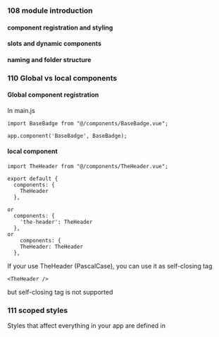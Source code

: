 ### 108 module introduction

#### component registration and styling

#### slots and dynamic components

#### naming and folder structure

### 110 Global vs local components

#### Global component registration

In main.js

```
import BaseBadge from "@/components/BaseBadge.vue";

app.component('BaseBadge', BaseBadge);
```

#### local component

```
import TheHeader from "@/components/TheHeader.vue";

export default {
  components: {
    TheHeader
  },
  
or
  components: {
    'the-header': TheHeader
  },
or  
    components: {
    TheHeader: TheHeader
  },
```

If your use TheHeader (PascalCase), you can use it as self-closing tag

```
<TheHeader />
```

but self-closing tag is not supported

### 111 scoped styles

Styles that affect everything in your app are defined in <style> (not scoped) inside App.vue

You can add `scope` attribute to your <style> to ensure styles are only applied to current component

behind the scenes, vue uses custom attributes and by adjusting selectors to achieve this.

```
<header data-v-9a9f6144></header>
```

```
header[data-v-9a9f6144] {
	//...
}
```

### 112 introducing slots

slots allows components to receive HTML content from outside, just like props. slot allows you to use your own component as a wrapper around dynamic content. 

### 113 named slots

In order to differentiate them. you need to name slots when you have more than 1 slot. The unnamed slot is the default slot.

define named slot:

```
<template>
  <div>
    <header>
      <slot name="header"></slot>
    </header>
    <slot></slot>
  </div>
</template>
```

use named slot:

```
<BaseCard>
  <template v-slot:header>
    <h3>{{ fullName }}</h3>
    <base-badge :type="role" :caption="role.toUpperCase()"></base-badge>
  </template>
  <p>{{ infoText }}</p>
</BaseCard>
```

### 114 slot styles and compilation

#### scoped styles applies to child component's <u>root node</u>

With `scoped`, the parent component's styles will not leak into child components. However, a child component's <u>root node</u> will be affected by both the parent's scoped CSS and the child's scoped CSS. This is by design so that the parent can style the child root element for layout purposes.

#### Scoped styles applies to slotted content

- Scoped styles don't apply to child component templates
- But they can affect global styles and slotted content from the parent

### 115 More on slots

#### default slot content

```
      <slot name="header">
        Default Header
      </slot>
```

default slot content will be used when no content is passed to slot.

#### this.$slots

this.$slots is a built-in property by vue, it holds information about the slots data this components receives for its different slots.

You can check if we do receive slot data with `this.$slots.mySlotName`.

If didn't receive `this.$slots.mySlotName` will be undefined, and we can hide it in such case:

```
<slot name="header" v-if="$slots.header">
</slot>
```

#### v-slot shorthand

v-slot can be replaced by a shorthand: #.

```
<template #header>
```

### 116 scoped slots

The concept of scoped slots is about letting you pass data from inside the component where you defined a slot to the component where you pass the markup for the slot.

#### define properties in child (CourseGoals.vue)

```
<template>
  <ul>
    <li v-for="goal in goals" :key="goal">
      <slot :item="goal" otherContent="..."></slot>
    </li>
  </ul>
</template>
```

#### user properties in parent (App.vue)

```
    <course-goals #default="slotProps">
      <slot>
        <h2>{{ slotProps.item }}</h2>
        <p>{{ slotProps.otherContent }}</p>
      </slot>
    </course-goals>
```

#### default slot simplification

```
    <course-goals>
      <template #default="slotProps">
        <h2>{{ slotProps.item }}</h2>
        <p>{{ slotProps['another-prop'] }}</p>
      </template>
    </course-goals>
```

can be simplified to 

```
    <course-goals #default="slotProps">
      <h2>{{ slotProps.item }}</h2>
      <p>{{ slotProps['anotherProp'] }}</p>
    </course-goals>
```

#### automatically camelCase conversion

Despite what the video said, `another-prop` is automatically converted to camelCase by Vue, so I had to use `{{ slotProps['anotherProp'] }}`

### 113 dynamic component

```
<component :is="activeComponent"></component>
```

### 114 keep dynamic component alive

when we switch our components, the old component is destroyed and removed from DOM. If there are input contents inside component, it is lost.

To keep component alive:

```
    <keep-alive>
      <component :is="activeComponent"></component>
    </keep-alive>
```

### 119 Applying What We Know & A Problem

You can get an input's value via ref:

```
<input type="text" ref="goal"/>
```

```
const enteredValue = this.$refs.goal.value;
```

The concept of slots is so powerful.

We can add the content for a totally different component (error-alert) in the component (ManageGoals) where we have all the logic for showing the error alert component.

So we don't need to pass data around with custom events, which the error alert emits here.

Instead, we can handle everything here in the component where the error is generated and yet hand off the styling and the markup of that dialogue to a totally different component.

Which is a really nice way of splitting responsibility it's a nice pattern to see

### 120 teleporting elements

`<Teleport>` is a built-in component that allows us to "teleport" a part of a component's template into a DOM node that exists outside the DOM hierarchy of that component.

```
  <teleport to="body">
    <my-element>
  </teleport>
```

The `to` target of `<Teleport>` expects a CSS selector string or an actual DOM node. Here, we are essentially telling Vue to "**teleport** this template fragment **to** the **`body`** tag".

### 121 fragments

In Vue 3, components now have official support for multi-root node components, i.e., fragments!

In 2.x, multi-root components were not supported and would emit a warning when a user accidentally created one. As a result, many components are wrapped in a single `<div>` in order to fix this error.

### 122 style  guide

[Style Guide — Vue.js (vuejs.org)](https://v2.vuejs.org/v2/style-guide/)

Vue 3 style guide is incomplete

### 124 summary

#### Component Registration

component can be registered **globally or locally**: Prefer **local** registration

Styles can also be **global or scoped** to a component. Prefer scoped for most components

#### Slots

**Slots** can be used to add a "**placeholder**" for dynamic HTML code

**Multiple, named** slots are possible

default fallbacks can be provided

**Scoped slots** allow advanced use-cases

#### dynamic components

components can be **swapped dynamically** via the built-in `component` component

component caching can be added via the "keep-alive" component

#### teleport and style guide

**DOM structure can be manipulated** via `teleport` - it **keeps the component hierarchy**

Consider follow the style guide

